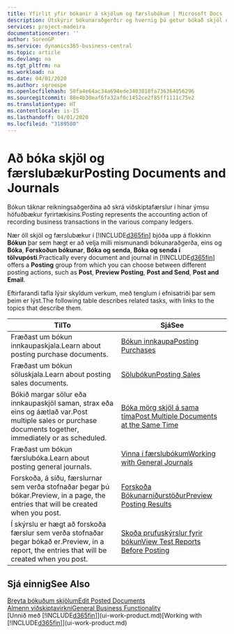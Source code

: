 ```yaml
---
title: Yfirlit yfir bókanir á skjölum og færslubókum | Microsoft Docs
description: Útskýrir bókunaraðgerðir og hvernig þú getur bókað skjöl og færslubækur.
services: project-madeira
documentationcenter: ''
author: SorenGP
ms.service: dynamics365-business-central
ms.topic: article
ms.devlang: na
ms.tgt_pltfrm: na
ms.workload: na
ms.date: 04/01/2020
ms.author: sgroespe
ms.openlocfilehash: 50fa4e64ac34a694ede3403818fa736364056296
ms.sourcegitcommit: 88e4b30eaf6fa32af0c1452ce2f85ff1111c75e2
ms.translationtype: HT
ms.contentlocale: is-IS
ms.lasthandoff: 04/01/2020
ms.locfileid: "3189580"
---
```

# <a name="posting-documents-and-journals"></a><span data-ttu-id="4402f-103">Að bóka skjöl og færslubækur</span><span class="sxs-lookup"><span data-stu-id="4402f-103">Posting Documents and Journals</span></span>
<span data-ttu-id="4402f-104">Bókun táknar reikningsaðgerðina að skrá viðskiptafærslur í hinar ýmsu höfuðbækur fyrirtækisins.</span><span class="sxs-lookup"><span data-stu-id="4402f-104">Posting represents the accounting action of recording business transactions in the various company ledgers.</span></span>

<span data-ttu-id="4402f-105">Nær öll skjöl og færslubækur í [!INCLUDE[d365fin](includes/d365fin_md.md)] bjóða upp á flokkinn **Bókun** þar sem hægt er að velja milli mismunandi bókunaraðgerða, eins og **Bóka**, **Forskoðun bókunar**, **Bóka og senda**, **Bóka og senda í tölvupósti**.</span><span class="sxs-lookup"><span data-stu-id="4402f-105">Practically every document and journal in [!INCLUDE[d365fin](includes/d365fin_md.md)] offers a **Posting** group from which you can choose between different posting actions, such as **Post**, **Preview Posting**, **Post and Send**, **Post and Email**.</span></span>

<span data-ttu-id="4402f-106">Eftirfarandi tafla lýsir skyldum verkum, með tenglum í efnisatriði þar sem þeim er lýst.</span><span class="sxs-lookup"><span data-stu-id="4402f-106">The following table describes related tasks, with links to the topics that describe them.</span></span>

| <span data-ttu-id="4402f-107">Til</span><span class="sxs-lookup"><span data-stu-id="4402f-107">To</span></span> | <span data-ttu-id="4402f-108">Sjá</span><span class="sxs-lookup"><span data-stu-id="4402f-108">See</span></span> |
| --- | --- |
| <span data-ttu-id="4402f-109">Fræðast um bókun innkaupaskjala.</span><span class="sxs-lookup"><span data-stu-id="4402f-109">Learn about posting purchase documents.</span></span> |[<span data-ttu-id="4402f-110">Bókun innkaupa</span><span class="sxs-lookup"><span data-stu-id="4402f-110">Posting Purchases</span></span>](ui-post-purchases.md) |
| <span data-ttu-id="4402f-111">Fræðast um bókun söluskjala.</span><span class="sxs-lookup"><span data-stu-id="4402f-111">Learn about posting sales documents.</span></span> |[<span data-ttu-id="4402f-112">Sölubókun</span><span class="sxs-lookup"><span data-stu-id="4402f-112">Posting Sales</span></span>](ui-post-sales.md) |
| <span data-ttu-id="4402f-113">Bókið margar sölur eða innkaupaskjöl saman, strax eða eins og áætlað var.</span><span class="sxs-lookup"><span data-stu-id="4402f-113">Post multiple sales or purchase documents together, immediately or as scheduled.</span></span>|[<span data-ttu-id="4402f-114">Bóka mörg skjöl á sama tíma</span><span class="sxs-lookup"><span data-stu-id="4402f-114">Post Multiple Documents at the Same Time</span></span>](ui-batch-posting.md)|
| <span data-ttu-id="4402f-115">Fræðast um bókun færslubóka.</span><span class="sxs-lookup"><span data-stu-id="4402f-115">Learn about posting general journals.</span></span> |[<span data-ttu-id="4402f-116">Vinna í færslubókum</span><span class="sxs-lookup"><span data-stu-id="4402f-116">Working with General Journals</span></span>](ui-work-general-journals.md) |
| <span data-ttu-id="4402f-117">Forskoða, á síðu, færslurnar sem verða stofnaðar þegar þú bókar.</span><span class="sxs-lookup"><span data-stu-id="4402f-117">Preview, in a page, the entries that will be created when you post.</span></span> |[<span data-ttu-id="4402f-118">Forskoða Bókunarniðurstöður</span><span class="sxs-lookup"><span data-stu-id="4402f-118">Preview Posting Results</span></span>](ui-how-preview-post-results.md) |
| <span data-ttu-id="4402f-119">Í skýrslu er hægt að forskoða færslur sem verða stofnaðar þegar bókað er.</span><span class="sxs-lookup"><span data-stu-id="4402f-119">Preview, in a report, the entries that will be created when you post.</span></span> |[<span data-ttu-id="4402f-120">Skoða prufuskýrslur fyrir bókun</span><span class="sxs-lookup"><span data-stu-id="4402f-120">View Test Reports Before Posting</span></span>](ui-how-view-test-reports-posting.md) |

## <a name="see-also"></a><span data-ttu-id="4402f-121">Sjá einnig</span><span class="sxs-lookup"><span data-stu-id="4402f-121">See Also</span></span>
[<span data-ttu-id="4402f-122">Breyta bókuðum skjölum</span><span class="sxs-lookup"><span data-stu-id="4402f-122">Edit Posted Documents</span></span>](across-edit-posted-document.md)  
[<span data-ttu-id="4402f-123">Almenn viðskiptavirkni</span><span class="sxs-lookup"><span data-stu-id="4402f-123">General Business Functionality</span></span>](ui-across-business-areas.md)  
<span data-ttu-id="4402f-124">[Unnið með [!INCLUDE[d365fin](includes/d365fin_md.md)]](ui-work-product.md)</span><span class="sxs-lookup"><span data-stu-id="4402f-124">[Working with [!INCLUDE[d365fin](includes/d365fin_md.md)]](ui-work-product.md)</span></span>

